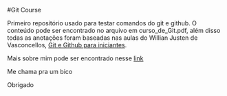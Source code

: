 #Git Course 

Primeiro repositório usado para testar comandos do git e github. O conteúdo pode ser encontrado no arquivo em curso_de_Git.pdf, além disso todas as anotações foram baseadas nas aulas do Willian Justen de Vasconcellos, [Git e Github para iniciantes](https://www.udemy.com/course/git-e-github-para-iniciantes/).

Mais sobre mim pode ser encontrado nesse [link](https://www.linkedin.com/in/adriano1996/)



Me chama pra um bico

Obrigado
